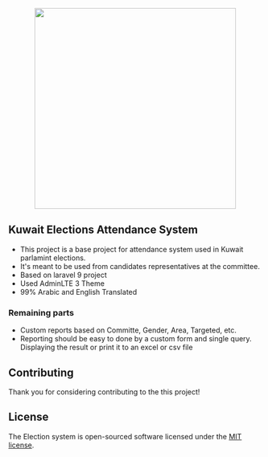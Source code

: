 <p align="center"><a href="https://sz4h.com" target="_blank"><img src="[https://raw.githubusercontent.com/laravel/art/master/logo-lockup/5%20SVG/2%20CMYK/1%20Full%20Color/laravel-logolockup-cmyk-red.svg](https://raw.githubusercontent.com/sz4h/elections-attendance/main/screenshot.png)" width="400"></a></p>

## Kuwait Elections Attendance System

- This project is a base project for attendance system used in Kuwait parlamint elections.
- It's meant to be used from candidates representatives at the committee.
- Based on laravel 9 project
- Used AdminLTE 3 Theme
- 99% Arabic and English Translated

### Remaining parts
- Custom reports based on Committe, Gender, Area, Targeted, etc.
- Reporting should be easy to done by a custom form and single query. Displaying the result or print it to an excel or csv file


## Contributing

Thank you for considering contributing to the this project! 

## License

The Election system is open-sourced software licensed under the [MIT license](https://opensource.org/licenses/MIT).
